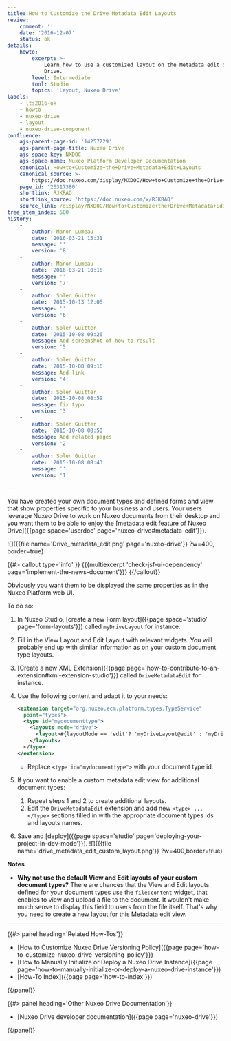 ```yaml
---
title: How to Customize the Drive Metadata Edit Layouts
review:
    comment: ''
    date: '2016-12-07'
    status: ok
details:
    howto:
        excerpt: >-
            Learn how to use a customized layout on the Metadata edit of Nuxeo
            Drive.
        level: Intermediate
        tool: Studio
        topics: 'Layout, Nuxeo Drive'
labels:
    - lts2016-ok
    - howto
    - nuxeo-drive
    - layout
    - nuxeo-drive-component
confluence:
    ajs-parent-page-id: '14257229'
    ajs-parent-page-title: Nuxeo Drive
    ajs-space-key: NXDOC
    ajs-space-name: Nuxeo Platform Developer Documentation
    canonical: How+to+Customize+the+Drive+Metadata+Edit+Layouts
    canonical_source: >-
        https://doc.nuxeo.com/display/NXDOC/How+to+Customize+the+Drive+Metadata+Edit+Layouts
    page_id: '26317380'
    shortlink: RJKRAQ
    shortlink_source: 'https://doc.nuxeo.com/x/RJKRAQ'
    source_link: /display/NXDOC/How+to+Customize+the+Drive+Metadata+Edit+Layouts
tree_item_index: 500
history:
    -
        author: Manon Lumeau
        date: '2016-03-21 15:31'
        message: ''
        version: '8'
    -
        author: Manon Lumeau
        date: '2016-03-21 10:16'
        message: ''
        version: '7'
    -
        author: Solen Guitter
        date: '2015-10-13 12:06'
        message: ''
        version: '6'
    -
        author: Solen Guitter
        date: '2015-10-08 09:26'
        message: Add screenshot of how-to result
        version: '5'
    -
        author: Solen Guitter
        date: '2015-10-08 09:16'
        message: Add link
        version: '4'
    -
        author: Solen Guitter
        date: '2015-10-08 08:59'
        message: fix typo
        version: '3'
    -
        author: Solen Guitter
        date: '2015-10-08 08:50'
        message: Add related pages
        version: '2'
    -
        author: Solen Guitter
        date: '2015-10-08 08:43'
        message: ''
        version: '1'

---
```

You have created your own document types and defined forms and view that show properties specific to your business and users. Your users leverage Nuxeo Drive to work on Nuxeo documents from their desktop and you want them to be able to enjoy the [metadata edit feature of Nuxeo Drive]({{page space='userdoc' page='nuxeo-drive#metadata-edit'}}).

![]({{file name='Drive_metadata_edit.png' page='nuxeo-drive'}} ?w=400, border=true)

{{#> callout type='info' }}
{{{multiexcerpt 'check-jsf-ui-dependency' page='implement-the-news-document'}}}
{{/callout}}

Obviously you want them to be displayed the same properties as in the Nuxeo Platform web UI.

To do so:

1.  In Nuxeo Studio, [create a new Form layout]({{page space='studio' page='form-layouts'}}) called `myDriveLayout` for instance.
2.  Fill in the View Layout and Edit Layout with relevant widgets.
    You will probably end up with similar information as on your custom document type layouts.
3.  [Create a new XML Extension]({{page page='how-to-contribute-to-an-extension#xml-extension-studio'}}) called `DriveMetadataEdit` for instance.
4.  Use the following content and adapt it to your needs:

    ```xml
    <extension target="org.nuxeo.ecm.platform.types.TypeService"
      point="types">
      <type id="mydocumenttype">
        <layouts mode="drive">
          <layout>#{layoutMode == 'edit'? 'myDriveLayout@edit' : 'myDriveLayout@view'}</layout>
        </layouts>
      </type>
    </extension>
    ```

    *   Replace `<type id="mydocumenttype">` with your document type id.
5.  If you want to enable a custom metadata edit view for additional document types:
    1.  Repeat steps 1 and 2 to create additional layouts.
    2.  Edit the `DriveMetadataEdit` extension and add new `<type> ... </type>` sections filled in with the appropriate document types ids and layouts names.
6.  Save and [deploy]({{page space='studio' page='deploying-your-project-in-dev-mode'}}).
    ![]({{file name='drive_metadata_edit_custom_layout.png'}} ?w=400,border=true)

**Notes**

*   **Why not use the default View and Edit layouts of your custom document types?**
    There are chances that the View and Edit layouts defined for your document types use the `file:content` widget, that enables to view and upload a file to the document. It wouldn't make much sense to display this field to users from the file itself. That's why you need to create a new layout for this Metadata edit view.

* * *

<div class="row" data-equalizer data-equalize-on="medium"><div class="column medium-6">{{#> panel heading='Related How-Tos'}}

- [How to Customize Nuxeo Drive Versioning Policy]({{page page='how-to-customize-nuxeo-drive-versioning-policy'}})
- [How to Manually Initialize or Deploy a Nuxeo Drive Instance]({{page page='how-to-manually-initialize-or-deploy-a-nuxeo-drive-instance'}})
- [How-To Index]({{page page='how-to-index'}})

{{/panel}}</div><div class="column medium-6">{{#> panel heading='Other Nuxeo Drive Documentation'}}

- [Nuxeo Drive developer documentation]({{page page='nuxeo-drive'}})

{{/panel}}</div></div>
